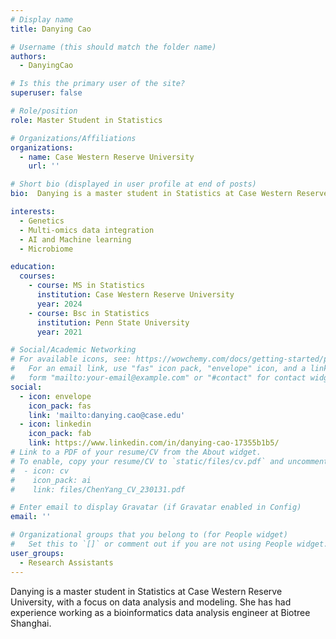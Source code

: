```yaml
---
# Display name
title: Danying Cao

# Username (this should match the folder name)
authors:
  - DanyingCao

# Is this the primary user of the site?
superuser: false

# Role/position
role: Master Student in Statistics

# Organizations/Affiliations
organizations:
  - name: Case Western Reserve University
    url: ''

# Short bio (displayed in user profile at end of posts)
bio:  Danying is a master student in Statistics at Case Western Reserve University, with a focus on data analysis and modeling. She has had experience working as a bioinformatics data analysis engineer at Biotree Shanghai. 

interests:
  - Genetics
  - Multi-omics data integration
  - AI and Machine learning
  - Microbiome

education:
  courses:
    - course: MS in Statistics
      institution: Case Western Reserve University
      year: 2024
    - course: Bsc in Statistics
      institution: Penn State University
      year: 2021

# Social/Academic Networking
# For available icons, see: https://wowchemy.com/docs/getting-started/page-builder/#icons
#   For an email link, use "fas" icon pack, "envelope" icon, and a link in the
#   form "mailto:your-email@example.com" or "#contact" for contact widget.
social:
  - icon: envelope
    icon_pack: fas
    link: 'mailto:danying.cao@case.edu'
  - icon: linkedin
    icon_pack: fab
    link: https://www.linkedin.com/in/danying-cao-17355b1b5/
# Link to a PDF of your resume/CV from the About widget.
# To enable, copy your resume/CV to `static/files/cv.pdf` and uncomment the lines below.
#  - icon: cv
#    icon_pack: ai
#    link: files/ChenYang_CV_230131.pdf

# Enter email to display Gravatar (if Gravatar enabled in Config)
email: ''

# Organizational groups that you belong to (for People widget)
#   Set this to `[]` or comment out if you are not using People widget.
user_groups:
  - Research Assistants
---
```


Danying is a master student in Statistics at Case Western Reserve University, with a focus on data analysis and modeling. She has had experience working as a bioinformatics data analysis engineer at Biotree Shanghai. 